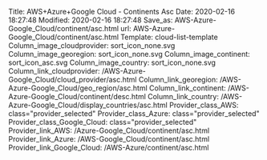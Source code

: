 Title: AWS+Azure+Google Cloud - Continents Asc
Date: 2020-02-16 18:27:48
Modified: 2020-02-16 18:27:48
Save_as: AWS-Azure-Google_Cloud/continent/asc.html
url: AWS-Azure-Google_Cloud/continent/asc.html
Template: cloud-list-template
Column_image_cloudprovider: sort_icon_none.svg
Column_image_georegion: sort_icon_none.svg
Column_image_continent: sort_icon_asc.svg
Column_image_country: sort_icon_none.svg
Column_link_cloudprovider: /AWS-Azure-Google_Cloud/cloud_provider/asc.html
Column_link_georegion: /AWS-Azure-Google_Cloud/geo_region/asc.html
Column_link_continent: /AWS-Azure-Google_Cloud/continent/desc.html
Column_link_country: /AWS-Azure-Google_Cloud/display_countries/asc.html
Provider_class_AWS: class="provider_selected"
Provider_class_Azure: class="provider_selected"
Provider_class_Google_Cloud: class="provider_selected"
Provider_link_AWS: /Azure-Google_Cloud/continent/asc.html
Provider_link_Azure: /AWS-Google_Cloud/continent/asc.html
Provider_link_Google_Cloud: /AWS-Azure/continent/asc.html